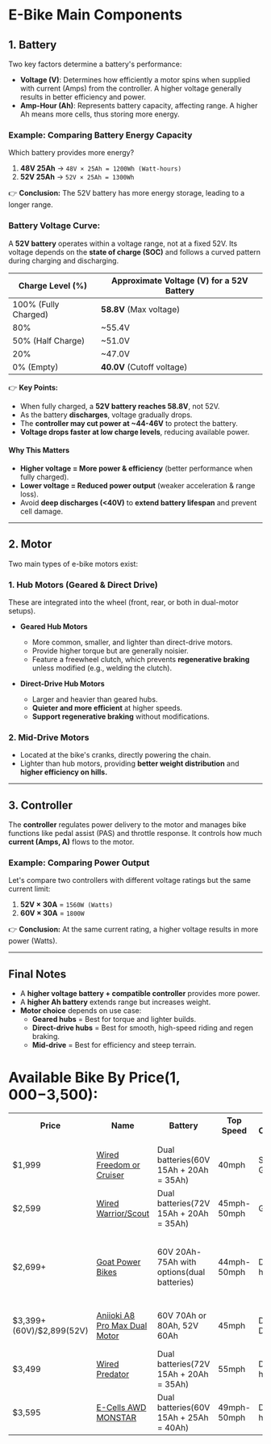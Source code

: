 # **E-Bike Main Components**  

## **1. Battery**  
Two key factors determine a battery's performance:  
- **Voltage (V)**: Determines how efficiently a motor spins when supplied with current (Amps) from the controller. A higher voltage generally results in better efficiency and power.  
- **Amp-Hour (Ah)**: Represents battery capacity, affecting range. A higher Ah means more cells, thus storing more energy.  

### **Example: Comparing Battery Energy Capacity**  
Which battery provides more energy?  

1. **48V 25Ah** → `48V × 25Ah = 1200Wh (Watt-hours)`  
2. **52V 25Ah** → `52V × 25Ah = 1300Wh`  

👉 **Conclusion:** The 52V battery has more energy storage, leading to a longer range.  

### **Battery Voltage Curve**: 

A **52V battery** operates within a voltage range, not at a fixed 52V. Its voltage depends on the **state of charge (SOC)** and follows a curved pattern during charging and discharging.  

| **Charge Level (%)** | **Approximate Voltage (V) for a 52V Battery** |
|----------------------|--------------------------------|
| 100% (Fully Charged) | **58.8V** (Max voltage) |
| 80% | ~55.4V |
| 50% (Half Charge) | ~51.0V |
| 20% | ~47.0V |
| 0% (Empty) | **40.0V** (Cutoff voltage) |

👉 **Key Points:**  
- When fully charged, a **52V battery reaches 58.8V**, not 52V.  
- As the battery **discharges**, voltage gradually drops.  
- The **controller may cut power at ~44-46V** to protect the battery.  
- **Voltage drops faster at low charge levels**, reducing available power.  

#### **Why This Matters**  
- **Higher voltage = More power & efficiency** (better performance when fully charged).  
- **Lower voltage = Reduced power output** (weaker acceleration & range loss).  
- Avoid **deep discharges (<40V)** to **extend battery lifespan** and prevent cell damage.  

---

## **2. Motor**  
Two main types of e-bike motors exist:  

### **1. Hub Motors (Geared & Direct Drive)**  
These are integrated into the wheel (front, rear, or both in dual-motor setups).  

- **Geared Hub Motors**  
  - More common, smaller, and lighter than direct-drive motors.  
  - Provide higher torque but are generally noisier.  
  - Feature a freewheel clutch, which prevents **regenerative braking** unless modified (e.g., welding the clutch).  

- **Direct-Drive Hub Motors**  
  - Larger and heavier than geared hubs.  
  - **Quieter and more efficient** at higher speeds.  
  - **Support regenerative braking** without modifications.  

### **2. Mid-Drive Motors**  
- Located at the bike's cranks, directly powering the chain.  
- Lighter than hub motors, providing **better weight distribution** and **higher efficiency on hills.**  

---

## **3. Controller**  
The **controller** regulates power delivery to the motor and manages bike functions like pedal assist (PAS) and throttle response. It controls how much **current (Amps, A)** flows to the motor.  

### **Example: Comparing Power Output**  
Let's compare two controllers with different voltage ratings but the same current limit:  

1. **52V × 30A** = `1560W (Watts)`  
2. **60V × 30A** = `1800W`  

👉 **Conclusion:** At the same current rating, a higher voltage results in more power (Watts).  

---

## **Final Notes**  
- A **higher voltage battery + compatible controller** provides more power.  
- A **higher Ah battery** extends range but increases weight.  
- **Motor choice** depends on use case:  
  - **Geared hubs** = Best for torque and lighter builds.  
  - **Direct-drive hubs** = Best for smooth, high-speed riding and regen braking.  
  - **Mid-drive** = Best for efficiency and steep terrain.

# **Available Bike By Price($1,000-$3,500):**
<table>
    <tr>
        <th>Price</th>
        <th>Name</th>
        <th>Battery</th>
        <th>Top Speed</th>
        <th>Hubmotor Configuration</th>
        <th>Note</th>
    </tr>
    <tr>
        <td></td>
        <td></td>
        <td></td>
        <td></td>
        <td></td>
        <td></td>
    </tr>
    <tr>
        <td></td>
        <td></td>
        <td></td>
        <td></td>
        <td></td>
        <td></td>
    </tr>
    <tr>
        <td>$1,999</td>
        <td><a href="https://wiredebikes.com/collections/wired-electric-bicycles">Wired Freedom or Cruiser</a></td>
        <td>Dual batteries(60V 15Ah + 20Ah = 35Ah)</td>
        <td>40mph</td>
        <td>Single Rear Geared hub</td>
        <td>26 inch tires</td>
    </tr>
    <tr>
        <td>$2,599</td>
        <td><a href="https://wiredebikes.com/pages/ebike-collection">Wired Warrior/Scout</a></td>
        <td>Dual batteries(72V 15Ah + 20Ah = 35Ah)</td>
        <td>45mph-50mph</td>
        <td>Geared hub</td>
        <td>26 inch tires</td>
    </tr>
    <tr>
        <td>$2,699+</td>
        <td><a href="https://www.goatpowerbikes.com/collections/all-products">Goat Power Bikes</a></td>
        <td>60V 20Ah-75Ah with options(dual batteries)</td>
        <td>44mph-50mph</td>
        <td>Direct-Drive hub</td>
        <td>Has 3 bike sytles available(Motor Goat, Power Goat and Billy Goat), 20 inch tires</td>
    </tr>
    <tr>
        <td>$3,399+(60V)/$2,899(52V)</td>
        <td><a href="https://aniioki.com/products/a8-pro-max-dual-motor-ebike">Aniioki A8 Pro Max Dual Motor</a></td>
        <td>60V 70Ah or 80Ah, 52V 60Ah</td>
        <td>45mph</td>
        <td>Dual Direct Drive hub</td>
        <td>The controller may not support regen, 20 inch tires</td>
    </tr>
    <tr>
        <td>$3,499</td>
        <td><a href="https://wiredebikes.com/products/wired-predator">Wired Predator</a></td>
        <td>Dual batteries(72V 15Ah + 20Ah = 35Ah)</td>
        <td>55mph</td>
        <td>Dual Geared hub</td>
        <td>Now 72V, 26 inch tires</td>
    </tr>
    <tr>
        <td>$3,595</td>
        <td><a href="https://ecells.com/product/ecells-awd-monstar-3000w-60v-80-amp-e-bike/">E-Cells AWD MONSTAR</a></td>
        <td>Dual batteries(60V 15Ah + 25Ah = 40Ah)</td>
        <td>49mph-50mph</td>
        <td>Dual Geared hub</td>
        <td>26inch tires</td>
    </tr>

    

</table>

